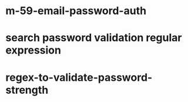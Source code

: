 # m-59-email-password-auth
# search password validation regular expression
# regex-to-validate-password-strength
